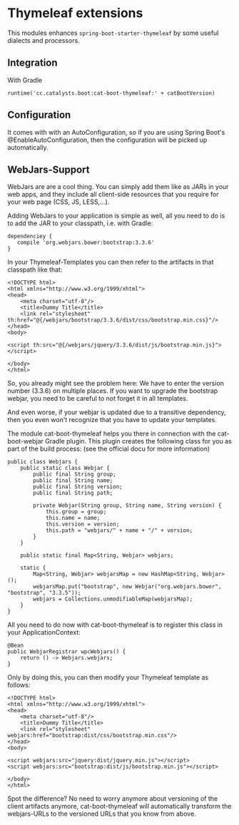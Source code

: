 # Thymeleaf extensions

This modules enhances `spring-boot-starter-thymeleaf` by some useful dialects and processors.  

## Integration

With Gradle

```
runtime('cc.catalysts.boot:cat-boot-thymeleaf:' + catBootVersion)
```

## Configuration

It comes with with an AutoConfiguration,
so if you are using Spring Boot's @EnableAutoConfiguration, then the configuration will be picked up automatically.

## WebJars-Support

WebJars are are a cool thing. You can simply add them like as JARs in your web apps, and they include all client-side resources
that you require for your web page (CSS, JS, LESS,...).

Adding WebJars to your application is simple as well, all you need to do is to add the JAR to your classpath, i.e. with Gradle:

```
dependenciey {
   compile 'org.webjars.bower:bootstrap:3.3.6'
}
```

In your Thymeleaf-Templates you can then refer to the artifacts in that classpath like that:

```
<!DOCTYPE html>
<html xmlns="http://www.w3.org/1999/xhtml">
<head>
    <meta charset="utf-8"/>
    <title>Dummy Title</title>
    <link rel="stylesheet" th:href="@{/webjars/bootstrap/3.3.6/dist/css/bootstrap.min.css}"/>
</head>
<body>

<script th:src="@{/webjars/jquery/3.3.6/dist/js/bootstrap.min.js}"></script>

</body>
</html>
```

So, you already might see the problem here: We have to enter the version number (3.3.6) on multiple places. If you want
to upgrade the bootstrap webjar, you need to be careful to not forget it in all templates.

And even worse, if your webjar is updated due to a transitive dependency, then you even won't recognize that you have
to update your templates.

The module cat-boot-thymeleaf helps you there in connection with the cat-boot-webjar Gradle plugin. This plugin creates
the following class for you as part of the build process: (see the official docu for more information)

```
public class Webjars {
    public static class Webjar {
        public final String group;
        public final String name;
        public final String version;
        public final String path;

        private Webjar(String group, String name, String version) {
            this.group = group;
            this.name = name;
            this.version = version;
            this.path = "webjars/" + name + "/" + version;
        }
    }

    public static final Map<String, Webjar> webjars;

    static {
        Map<String, Webjar> webjarsMap = new HashMap<String, Webjar>();
        webjarsMap.put("bootstrap", new Webjar("org.webjars.bower", "bootstrap", "3.3.5"));
        webjars = Collections.unmodifiableMap(webjarsMap);
    }
}
```

All you need to do now with cat-boot-thymeleaf is to register this class in your ApplicationContext:

```
@Bean
public WebjarRegistrar wpcWebjars() {
    return () -> Webjars.webjars;
}
```

Only by doing this, you can then modify your Thymeleaf template as follows:

```
<!DOCTYPE html>
<html xmlns="http://www.w3.org/1999/xhtml">
<head>
    <meta charset="utf-8"/>
    <title>Dummy Title</title>
    <link rel="stylesheet" webjars:href="bootstrap:dist/css/bootstrap.min.css"/>
</head>
<body>

<script webjars:src="jquery:dist/jquery.min.js"></script>
<script webjars:src="bootstrap:dist/js/bootstrap.min.js"></script>

</body>
</html>
```

Spot the difference? No need to worry anymore about versioning of the client artifacts anymore, cat-boot-thymeleaf
will automatically transform the webjars-URLs to the versioned URLs that you know from above.